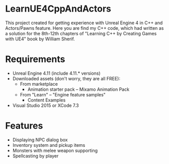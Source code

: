 # LearnUE4CppAndActors
This project created for getting experience with Unreal Engine 4 in C++ and Actors/Pawns feature. Here you are find my C++ code, which had written as a solution for the 8th-12th chapters of "Learning C++ by Creating Games with UE4" book by William Sherif.

# Requirements
- Unreal Engine 4.11 (include 4.11.* versions)
- Downloaded assets (don't worry, they are all FREE):
  - From marketplace
    - Animation starter pack
    – Mixamo Animation Pack
  - From "Learn" – "Engine feature samples"
    - Content Examples
- Visual Studio 2015 or XCode 7.3

# Features
- Displaying NPC dialog box
- Inventory system and pickup items
- Monsters with melee weapon supporting
- Spellcasting by player
